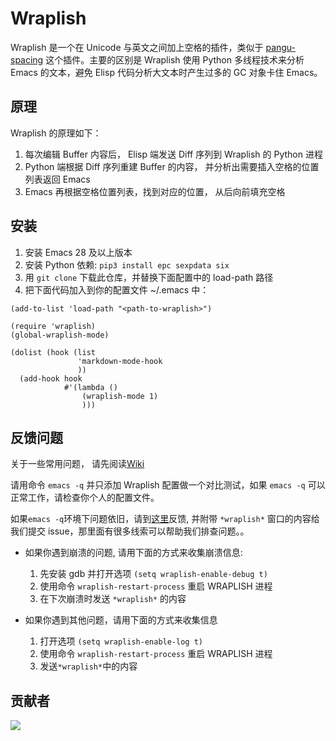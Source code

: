 # Wraplish

Wraplish 是一个在 Unicode 与英文之间加上空格的插件，类似于 [pangu-spacing](https://github.com/coldnew/pangu-spacing) 这个插件。主要的区别是 Wraplish 使用 Python 多线程技术来分析 Emacs 的文本，避免 Elisp 代码分析大文本时产生过多的 GC 对象卡住 Emacs。

## 原理

Wraplish 的原理如下：

1. 每次编辑 Buffer 内容后， Elisp 端发送 Diff 序列到 Wraplish 的 Python 进程
2. Python 端根据 Diff 序列重建 Buffer 的内容， 并分析出需要插入空格的位置列表返回 Emacs
3. Emacs 再根据空格位置列表，找到对应的位置， 从后向前填充空格

## 安装

1. 安装 Emacs 28 及以上版本
2. 安装 Python 依赖: `pip3 install epc sexpdata six`
3. 用 `git clone` 下载此仓库，并替换下面配置中的 load-path 路径
4. 把下面代码加入到你的配置文件 ~/.emacs 中：

```elisp
(add-to-list 'load-path "<path-to-wraplish>")

(require 'wraplish)
(global-wraplish-mode)

(dolist (hook (list
               'markdown-mode-hook
               ))
  (add-hook hook
            #'(lambda ()
                (wraplish-mode 1)
                )))
```

## 反馈问题

关于一些常用问题， 请先阅读[Wiki](https://github.com/manateelazycat/wraplish/wiki)

请用命令 `emacs -q` 并只添加 Wraplish 配置做一个对比测试，如果 `emacs -q` 可以正常工作，请检查你个人的配置文件。

如果`emacs -q`环境下问题依旧，请到[这里](https://github.com/manateelazycat/wraplish/issues/new)反馈, 并附带 `*wraplish*` 窗口的内容给我们提交 issue，那里面有很多线索可以帮助我们排查问题。。

- 如果你遇到崩溃的问题, 请用下面的方式来收集崩溃信息:

  1. 先安装 gdb 并打开选项 `(setq wraplish-enable-debug t)`
  2. 使用命令 `wraplish-restart-process` 重启 WRAPLISH 进程
  3. 在下次崩溃时发送 `*wraplish*` 的内容

- 如果你遇到其他问题，请用下面的方式来收集信息
  1. 打开选项 `(setq wraplish-enable-log t)`
  2. 使用命令 `wraplish-restart-process` 重启 WRAPLISH 进程
  3. 发送`*wraplish*`中的内容

## 贡献者

<a href = "https://github.com/manateelazycat/wraplish/graphs/contributors">
  <img src = "https://contrib.rocks/image?repo=manateelazycat/wraplish"/>
</a>
